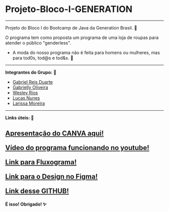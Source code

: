 # Projeto-Bloco-I-GENERATION
------------------------
Projeto do Bloco I do Bootcamp de Java da Generation Brasil. 🔶

O programa tem como proposta um programa de uma loja de roupas para atender o público "genderless". 
- A moda do nosso programa não é feita para homens ou mulheres, mas para tod0s, tod@s e tod&s. 🌈
------------------------
<b>Integrantes do Grupo:</b> 🚸
- [Gabriel Reis Duarte](https://github.com/xlDuarte)
- [Gabrielly Oliveira](https://github.com/OliveiraGabsMaria)
- [Wesley Rios](https://github.com/Zarps)
- [Lucas Nunes](https://github.com/Lnunes1)
- [Larissa Moreira](https://github.com/moreiralaRI00)
------------------------
<b>Links úteis:<b/> 📡

[Apresentação do CANVA aqui!](https://www.canva.com/design/DAEvnyGNqXM/iICwWErChUYgdso4q2Z_Og/view?utm_content=DAEvnyGNqXM&utm_campaign=designshare&utm_medium=link&utm_source=publishpresent)</p>
[Vídeo do programa funcionando no youtube!](https://www.youtube.com/watch?v=oyJMUH4703I)</p>
[Link para Fluxograma!](https://miro.com/app/board/o9J_liHIeaI=/?invite_link_id=10744512797)</p>
[Link para o Design no Figma!](https://www.figma.com/file/ERhj80d7blYe7rlBgU6f9n/MODAXGEN---PROJETO-I?node-id=0%3A1)</p>
[Link desse GITHUB!](https://github.com/xlDuarte/Projeto-Bloco-I-GENERATION)</p>
------------------------
<b>É isso! Obrigado!<b/> ✨
